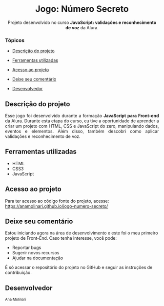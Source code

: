 <h1 align="center">Jogo: Número Secreto</h1>

<p align="center">
Projeto desenvolvido no curso <strong>JavaScript: validações e reconhecimento de voz</strong> da Alura.
</p>

### Tópicos 

- [Descrição do projeto](#descrição-do-projeto)

- [Ferramentas utilizadas](#ferramentas-utilizadas)

- [Acesso ao projeto](#acesso-ao-projeto)

- [Deixe seu comentário](#deixe-seu-comentário)

- [Desenvolvedor](#desenvolvedor)

## Descrição do projeto 

<p align="justify">
Esse jogo foi desenvolvido durante a formação <strong>JavaScript para Front-end</strong> da Alura. Durante esta etapa do curso, eu tive a oportunidade de aprender a criar um projeto com HTML, CSS e JavaScript do zero, manipulando dados, eventos e elementos. Além disso, também descobri como aplicar validações e reconhecimento de voz.

###

## Ferramentas utilizadas

- HTML
- CSS3
- JavaScript

###

## Acesso ao projeto

Para ter acesso ao código fonte do projeto, acesse: https://anamolinari.github.io/jogo-numero-secreto/

## Deixe seu comentário

Estou iniciando agora na área de desenvolvimento e este foi o meu primeiro projeto de Front-End. Caso tenha interesse, você pode:

- Reportar bugs
- Sugerir novos recursos
- Ajudar na documentação

É só acessar o repositório do projeto no GitHub e seguir as instruções de contribuição.

## Desenvolvedor
[<sub>Ana Molinari</sub>](https://www.linkedin.com/in/anahmolinari/)

